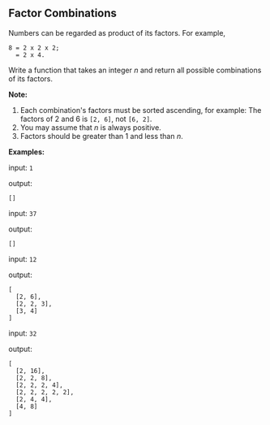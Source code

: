 ## Factor Combinations

Numbers can be regarded as product of its factors. For example,

```
8 = 2 x 2 x 2;
  = 2 x 4.
```

Write a function that takes an integer *n* and return all possible combinations of its factors.

**Note:**

1. Each combination's factors must be sorted ascending, for example: The factors of 2 and 6 is `[2, 6]`, not `[6, 2]`.
2. You may assume that *n* is always positive.
3. Factors should be greater than 1 and less than *n*.

**Examples:**

input: `1`

output:
```
[]
```

input: `37`

output:
```
[]
```

input: `12`

output:
```
[
  [2, 6],
  [2, 2, 3],
  [3, 4]
]
```

input: `32`

output:
```
[
  [2, 16],
  [2, 2, 8],
  [2, 2, 2, 4],
  [2, 2, 2, 2, 2],
  [2, 4, 4],
  [4, 8]
]
```